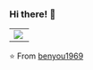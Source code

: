 ### Hi there! 👋

<table width="100%"  border="0" cellpadding="0" cellspacing="0">
  <tr>
    <td align="center">
      <img align="left" src="https://github-readme-stats.vercel.app/api?username=JeanettePerez&show_icons=true&theme=dracula" />
    </td>
    
 
  </tr>
</table>

⭐️ From [benyou1969](https://github.com/benyou1969)
